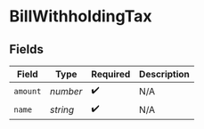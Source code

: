 # BillWithholdingTax


## Fields

| Field              | Type               | Required           | Description        |
| ------------------ | ------------------ | ------------------ | ------------------ |
| `amount`           | *number*           | :heavy_check_mark: | N/A                |
| `name`             | *string*           | :heavy_check_mark: | N/A                |